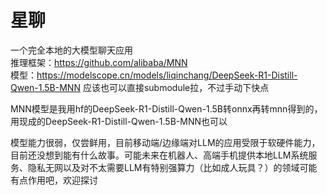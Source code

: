 # 星聊<br/>
一个完全本地的大模型聊天应用<br/>
推理框架：https://github.com/alibaba/MNN<br/>
模型：https://modelscope.cn/models/liqinchang/DeepSeek-R1-Distill-Qwen-1.5B-MNN
应该也可以直接submodule拉，不过手动下快点<br/>

MNN模型是我用hf的DeepSeek-R1-Distill-Qwen-1.5B转onnx再转mnn得到的，用现成的DeepSeek-R1-Distill-Qwen-1.5B-MNN也可以<br/>

模型能力很弱，仅尝鲜用，目前移动端/边缘端对LLM的应用受限于软硬件能力，目前还没想到能有什么故事。可能未来在机器人、高端手机提供本地LLM系统服务、隐私无网以及对不太需要LLM有特别强算力（比如成人玩具？）的领域可能有点作用吧，欢迎探讨<br/>


